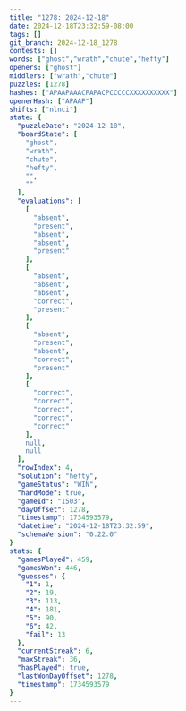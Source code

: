 ```yaml
---
title: "1278: 2024-12-18"
date: 2024-12-18T23:32:59-08:00
tags: []
git_branch: 2024-12-18_1278
contests: []
words: ["ghost","wrath","chute","hefty"]
openers: ["ghost"]
middlers: ["wrath","chute"]
puzzles: [1278]
hashes: ["APAAPAAACPAPACPCCCCCXXXXXXXXXX"]
openerHash: ["APAAP"]
shifts: ["nlnci"]
state: {
  "puzzleDate": "2024-12-18",
  "boardState": [
    "ghost",
    "wrath",
    "chute",
    "hefty",
    "",
    ""
  ],
  "evaluations": [
    [
      "absent",
      "present",
      "absent",
      "absent",
      "present"
    ],
    [
      "absent",
      "absent",
      "absent",
      "correct",
      "present"
    ],
    [
      "absent",
      "present",
      "absent",
      "correct",
      "present"
    ],
    [
      "correct",
      "correct",
      "correct",
      "correct",
      "correct"
    ],
    null,
    null
  ],
  "rowIndex": 4,
  "solution": "hefty",
  "gameStatus": "WIN",
  "hardMode": true,
  "gameId": "1503",
  "dayOffset": 1278,
  "timestamp": 1734593579,
  "datetime": "2024-12-18T23:32:59",
  "schemaVersion": "0.22.0"
}
stats: {
  "gamesPlayed": 459,
  "gamesWon": 446,
  "guesses": {
    "1": 1,
    "2": 19,
    "3": 113,
    "4": 181,
    "5": 90,
    "6": 42,
    "fail": 13
  },
  "currentStreak": 6,
  "maxStreak": 36,
  "hasPlayed": true,
  "lastWonDayOffset": 1278,
  "timestamp": 1734593579
}
---
```

<!-- more -->
